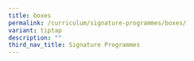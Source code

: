 ```yaml
---
title: boxes
permalink: /curriculum/signature-programmes/boxes/
variant: tiptap
description: ""
third_nav_title: Signature Programmes
---
```

